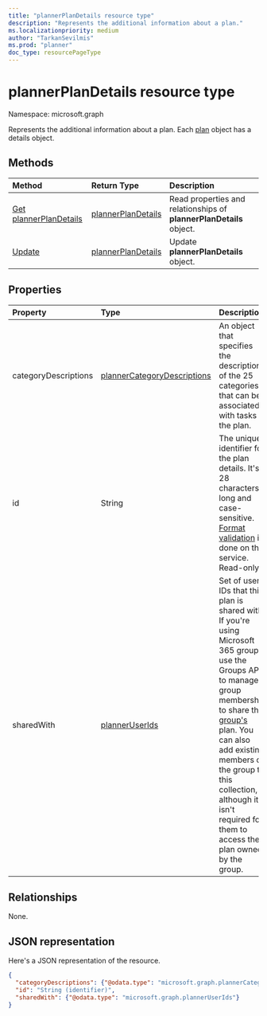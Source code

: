 ```yaml
---
title: "plannerPlanDetails resource type"
description: "Represents the additional information about a plan."
ms.localizationpriority: medium
author: "TarkanSevilmis"
ms.prod: "planner"
doc_type: resourcePageType
---
```


# plannerPlanDetails resource type

Namespace: microsoft.graph

Represents the additional information about a plan. Each [plan](plannerplan.md) object has a details object.

## Methods

| Method		   | Return Type	|Description|
|:---------------|:--------|:----------|
|[Get plannerPlanDetails](../api/plannerplandetails-get.md) | [plannerPlanDetails](plannerplandetails.md) |Read properties and relationships of **plannerPlanDetails** object.|
|[Update](../api/plannerplandetails-update.md) | [plannerPlanDetails](plannerplandetails.md)	|Update **plannerPlanDetails** object. |

## Properties
| Property	   | Type	|Description|
|:---------------|:--------|:----------|
|categoryDescriptions|[plannerCategoryDescriptions](plannercategorydescriptions.md)|An object that specifies the descriptions of the 25 categories that can be associated with tasks in the plan.|
|id|String| The unique identifier for the plan details. It's 28 characters long and case-sensitive. [Format validation](planner-identifiers-disclaimer.md) is done on the service. Read-only.|
|sharedWith|[plannerUserIds](planneruserids.md)|Set of user IDs that this plan is shared with. If you're using Microsoft 365 groups, use the Groups API to manage group membership to share the [group's](group.md) plan. You can also add existing members of the group to this collection, although it isn't required for them to access the plan owned by the group. |

## Relationships
None.

## JSON representation
Here's a JSON representation of the resource.

<!--{
  "blockType": "resource",
  "optionalProperties": [],
  "baseType": "microsoft.graph.entity",
  "@odata.type": "microsoft.graph.plannerPlanDetails"
}-->

```json
{
  "categoryDescriptions": {"@odata.type": "microsoft.graph.plannerCategoryDescriptions"},
  "id": "String (identifier)",
  "sharedWith": {"@odata.type": "microsoft.graph.plannerUserIds"}
}
```

<!-- uuid: 8fcb5dbc-d5aa-4681-8e31-b001d5168d79
2015-10-25 14:57:30 UTC -->
<!-- {
  "type": "#page.annotation",
  "description": "plannerPlanDetails resource",
  "keywords": "",
  "section": "documentation",
  "tocPath": ""
}-->

